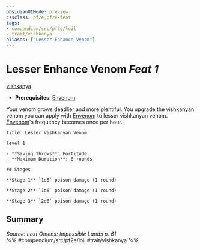 ```yaml
---
obsidianUIMode: preview
cssclass: pf2e,pf2e-feat
tags:
- compendium/src/pf2e/loil
- trait/vishkanya
aliases: ["Lesser Enhance Venom"]
---
```

# Lesser Enhance Venom  *Feat 1*  
[vishkanya](rules/traits/vishkanya-loil.md)  

- **Prerequisites**: [Envenom](rules/actions/envenom-loil.md)

Your venom grows deadlier and more plentiful. You upgrade the vishkanyan venom you can apply with [Envenom](rules/actions/envenom-loil.md) to lesser vishkanyan venom. [Envenom](rules/actions/envenom-loil.md)'s frequency becomes once per hour.

```ad-inline-affliction
title: Lesser Vishkanyan Venom

level 1

- **Saving Throws**: Fortitude
- **Maximum Duration**: 6 rounds

## Stages

**Stage 1** `1d6` poison damage (1 round)

**Stage 2** `1d6` poison damage (1 round)

**Stage 3** `2d6` poison damage (1 round)
```

## Summary

*Source: Lost Omens: Impossible Lands p. 61*  
%% #compendium/src/pf2e/loil #trait/vishkanya %%